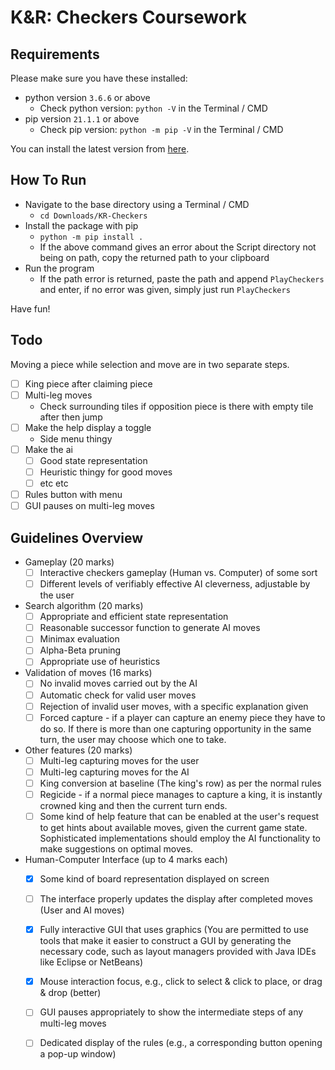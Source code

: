 # K&R: Checkers Coursework

## Requirements
Please make sure you have these installed:
- python version `3.6.6` or above
    - Check python version: `python -V` in the Terminal / CMD
- pip version `21.1.1` or above
    - Check pip version: `python -m pip -V` in the Terminal / CMD

 You can install the latest version from [here](https://www.python.org/downloads/).

## How To Run
- Navigate to the base directory using a Terminal / CMD
    - `cd Downloads/KR-Checkers`
- Install the package with pip
    - `python -m pip install .`
    - If the above command gives an error about the Script directory not being on path, copy the returned path to your clipboard
- Run the program
    - If the path error is returned, paste the path and append `PlayCheckers` and enter, if no error was given, simply just run `PlayCheckers`

Have fun!

## Todo
Moving a piece while selection and move are in two separate steps.

- [ ] King piece after claiming piece
- [ ] Multi-leg moves
    - Check surrounding tiles if opposition piece is there with empty tile after then jump
- [ ] Make the help display a toggle
    - Side menu thingy
- [ ] Make the ai
    - [ ] Good state representation
    - [ ] Heuristic thingy for good moves
    - [ ] etc etc 
- [ ] Rules button with menu
- [ ] GUI pauses on multi-leg moves

## Guidelines Overview
- Gameplay (20 marks) 
    - [ ] Interactive checkers gameplay (Human vs. Computer) of some sort 
    - [ ] Different levels of verifiably effective AI cleverness, adjustable by the user  
 
- Search algorithm (20 marks) 
    - [ ] Appropriate and efficient state representation 
    - [ ] Reasonable successor function to generate AI moves 
    - [ ] Minimax evaluation 
    - [ ] Alpha-Beta pruning 
    - [ ] Appropriate use of heuristics  

- Validation of moves (16 marks) 
    - [ ] No invalid moves carried out by the AI 
    - [ ] Automatic check for valid user moves 
    - [ ] Rejection of invalid user moves, with a specific explanation given 
    - [ ] Forced capture - if a player can capture an enemy piece they have to do so. If there is more than one capturing opportunity in the same turn, the user may choose which one to take.  

- Other features (20 marks) 
    - [ ] Multi-leg capturing moves for the user 
    - [ ] Multi-leg capturing moves for the AI 
    - [ ] King conversion at baseline (The king's row) as per the normal rules 
    - [ ] Regicide - if a normal piece manages to capture a king, it is instantly crowned king and then the current turn ends. 
    - [ ] Some kind of help feature that can be enabled at the user's request to get hints about available moves, given the current game state. Sophisticated implementations should employ the AI functionality to make suggestions on optimal moves. 
 
- Human-Computer Interface (up to 4 marks each)  
    - [x] Some kind of board representation displayed on screen 
    - [ ] The interface properly updates the display after completed moves (User and AI moves) 
    - [x] Fully interactive GUI that uses graphics (You are permitted to use tools that make it easier to construct a GUI by generating the necessary code, such as layout managers provided with Java IDEs like Eclipse or NetBeans)  
    - [x] Mouse interaction focus, e.g., click to select & click to place, or drag & drop (better) 
    - [ ] GUI pauses appropriately to show the intermediate steps of any multi-leg moves 
    - [ ] Dedicated display of the rules (e.g., a corresponding button opening a pop-up window) 

